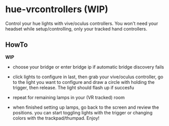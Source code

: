 # hue-vrcontrollers (WIP)
Control your hue lights with vive/oculus controllers.
You won't need your headset while setup/controlling, only your tracked hand controllers.

## HowTo
**WIP**
- choose your bridge or enter bridge ip if automatic bridge discovery fails

- click lights to configure in last, then grab your vive/oculus controller, go to the light you want to configure and draw a circle with holding the trigger, then release. The light should flash up if succesfu

- repeat for remaining lamps in your (VR tracked) room

- when finished setting up lamps, go back to the screen and review the positions. you can start toggling lights with the trigger or changing colors with the trackpad/thumpad. Enjoy!
